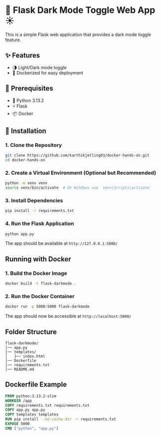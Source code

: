 # 🌙 Flask Dark Mode Toggle Web App ☀️

This is a simple Flask web application that provides a dark mode toggle feature.  

## ✨ Features
- 🌗 Light/Dark mode toggle  
- 🐳 Dockerized for easy deployment  

## 📌 Prerequisites  
- 🐍 Python 3.13.2  
- ⚡ Flask  
- 📦 Docker  

## 🚀 Installation  

### 1. Clone the Repository
```sh
git clone https://github.com/karthikjetling03/docker-hands-on.git
cd docker-hands-on
```

### 2. Create a Virtual Environment (Optional but Recommended)
```sh
python -m venv venv
source venv/bin/activate  # On Windows use `venv\Scripts\activate`
```

### 3. Install Dependencies
```sh
pip install -r requirements.txt
```

### 4. Run the Flask Application
```sh
python app.py
```

The app should be available at `http://127.0.0.1:5000/`

## Running with Docker

### 1. Build the Docker Image
```sh
docker build -t flask-darkmode .
```

### 2. Run the Docker Container
```sh
docker run -p 5000:5000 flask-darkmode
```

The app should now be accessible at `http://localhost:5000/`

## Folder Structure
```
flask-darkmode/
│── app.py
│── templates/
│   ├── index.html
│── Dockerfile
│── requirements.txt
│── README.md
```

## Dockerfile Example
```dockerfile
FROM python:3.13.2-slim
WORKDIR /app
COPY requirements.txt requirements.txt
COPY app.py app.py
COPY templates templates
RUN pip install --no-cache-dir -r requirements.txt
EXPOSE 5000
CMD ["python", "app.py"]
```
